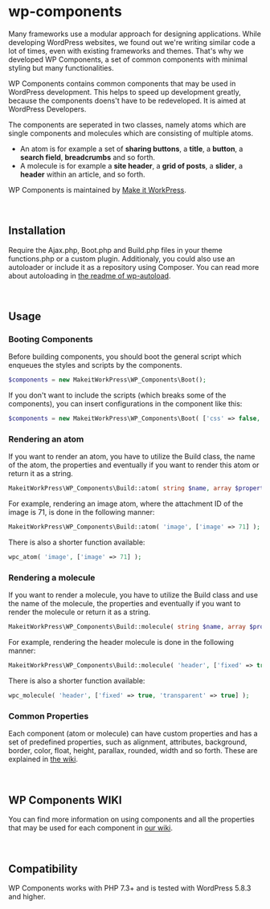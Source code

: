 # wp-components
Many frameworks use a modular approach for designing applications. While developing WordPress websites, we found out we're writing similar code a lot of times, even with existing frameworks and themes. That's why we developed WP Components, a set of common components with minimal styling but many functionalities.

WP Components contains common components that may be used in WordPress development. This helps to speed up development greatly, because the components doens't have to be redeveloped. It is aimed at WordPress Developers.

The components are seperated in two classes, namely atoms which are single components and molecules which are consisting of multiple atoms.
* An atom is for example a set of **sharing buttons**, a **title**, a **button**, a **search field**, **breadcrumbs** and so forth.
* A molecule is for example a **site header**, a **grid of posts**, a **slider**, a **header** within an article, and so forth.

WP Components is maintained by [Make it WorkPress](https://makeitwork.press/scripts/wp-components/).

&nbsp;
## Installation

Require the Ajax.php, Boot.php and Build.php files in your theme functions.php or a custom plugin. Additionaly, you could also use an autoloader or include it as a repository using Composer. You can read more about autoloading in [the readme of wp-autoload](https://github.com/makeitworkpress/wp-autoload).

&nbsp;
## Usage

### Booting Components
Before building components, you should boot the general script which enqueues the styles and scripts by the components.


```php
$components = new MakeitWorkPress\WP_Components\Boot();
```

If you don't want to include the scripts (which breaks some of the components), you can insert configurations in the component like this:

```php
$components = new MakeitWorkPress\WP_Components\Boot( ['css' => false, 'js' => false] );
```

### Rendering an atom
If you want to render an atom, you have to utilize the Build class, the name of the atom, the properties and eventually if you want to render this atom or return it as a string.

```php
MakeitWorkPress\WP_Components\Build::atom( string $name, array $properties, boolean $render = true );
```

For example, rendering an image atom, where the attachment ID of the image is 71, is done in the following manner:

```php
MakeitWorkPress\WP_Components\Build::atom( 'image', ['image' => 71] );
```

There is also a shorter function available:

```php
wpc_atom( 'image', ['image' => 71] );
```

### Rendering a molecule
If you want to render a molecule, you have to utilize the Build class and use the name of the molecule, the properties and eventually if you want to render the molecule or return it as a string.

```php
MakeitWorkPress\WP_Components\Build::molecule( string $name, array $properties, boolean $render = true );
```

For example, rendering the header molecule is done in the following manner:

```php
MakeitWorkPress\WP_Components\Build::molecule( 'header', ['fixed' => true, 'transparent' => true] );
```

There is also a shorter function available:

```php
wpc_molecule( 'header', ['fixed' => true, 'transparent' => true] );
```

### Common Properties
Each component (atom or molecule) can have custom properties and has a set of predefined properties, such as alignment, attributes, background, border, color, float, height, parallax, rounded, width and so forth. 
These are explained in [the wiki](https://github.com/makeitworkpress/wp-components/wiki/Common-Properties).

&nbsp;
## WP Components WIKI
You can find more information on using components and all the properties that may be used for each component in [our wiki](https://github.com/makeitworkpress/wp-components/wiki).

&nbsp;
## Compatibility
WP Components works with PHP 7.3+ and is tested with WordPress 5.8.3 and higher.
